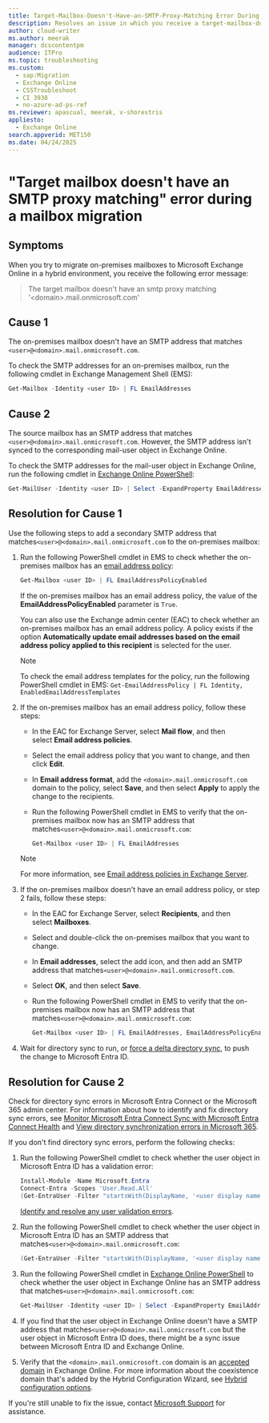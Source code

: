 ```yaml
---
title: Target-Mailbox-Doesn't-Have-an-SMTP-Proxy-Matching Error During a Mailbox Migration
description: Resolves an issue in which you receive a target-mailbox-doesn't-have-an-smtp-proxy-matching error when moving on-premises mailboxes to Exchange Online in a hybrid environment.
author: cloud-writer
ms.author: meerak
manager: dcscontentpm
audience: ITPro
ms.topic: troubleshooting
ms.custom:
  - sap:Migration
  - Exchange Online
  - CSSTroubleshoot
  - CI 3938
  - no-azure-ad-ps-ref
ms.reviewer: apascual, meerak, v-shorestris
appliesto:
  - Exchange Online
search.appverid: MET150
ms.date: 04/24/2025
---
```


# "Target mailbox doesn't have an SMTP proxy matching" error during a mailbox migration

## Symptoms

When you try to migrate on-premises mailboxes to Microsoft Exchange Online in a hybrid environment, you receive the following error message:

> The target mailbox doesn't have an smtp proxy matching '\<domain\>.mail.onmicrosoft.com'

## Cause 1

The on-premises mailbox doesn't have an SMTP address that matches `<user>@<domain>.mail.onmicrosoft.com`.

To check the SMTP addresses for an on-premises mailbox, run the following cmdlet in Exchange Management Shell (EMS):

```PowerShell
Get-Mailbox -Identity <user ID> | FL EmailAddresses
```

## Cause 2

The source mailbox has an SMTP address that matches `<user>@<domain>.mail.onmicrosoft.com`. However, the SMTP address isn't synced to the corresponding mail-user object in Exchange Online.

To check the SMTP addresses for the mail-user object in Exchange Online, run the following cmdlet in [Exchange Online PowerShell](/powershell/exchange/connect-to-exchange-online-powershell):

```PowerShell
Get-MailUser -Identity <user ID> | Select -ExpandProperty EmailAddresses
```

## Resolution for Cause 1

Use the following steps to add a secondary SMTP address that matches`<user>@<domain>.mail.onmicrosoft.com` to the on-premises mailbox:

1. Run the following PowerShell cmdlet in EMS to check whether the on-premises mailbox has an [email address policy](/exchange/email-addresses-and-address-books/email-address-policies/email-address-policies):

   ```PowerShell
   Get-Mailbox <user ID> | FL EmailAddressPolicyEnabled
   ```

   If the on-premises mailbox has an email address policy, the value of the **EmailAddressPolicyEnabled** parameter is `True`. 

   You can also use the Exchange admin center (EAC) to check whether an on-premises mailbox has an email address policy. A policy exists if the option **Automatically update email addresses based on the email address policy applied to this recipient** is selected for the user.

   > [!NOTE]
   > To check the email address templates for the policy, run the following PowerShell cmdlet in EMS:
   > `Get-EmailAddressPolicy | FL Identity, EnabledEmailAddressTemplates`

2. If the on-premises mailbox has an email address policy, follow these steps:

   - In the EAC for Exchange Server, select **Mail flow**, and then select **Email address policies**.
   - Select the email address policy that you want to change, and then click **Edit**.
   - In **Email address format**, add the `<domain>.mail.onmicrosoft.com` domain to the policy, select **Save**, and then select **Apply** to apply the change to the recipients.
   - Run the following PowerShell cmdlet in EMS to verify that the on-premises mailbox now has an SMTP address that matches`<user>@<domain>.mail.onmicrosoft.com`:

      ```PowerShell
      Get-Mailbox <user ID> | FL EmailAddresses
      ```

   > [!NOTE]
   > For more information, see [Email address policies in Exchange Server](/exchange/email-addresses-and-address-books/email-address-policies/email-address-policies).

3. If the on-premises mailbox doesn't have an email address policy, or step 2 fails, follow these steps:

   - In the EAC for Exchange Server, select **Recipients**, and then select **Mailboxes**.
   
   - Select and double-click the on-premises mailbox that you want to change.
   
   - In **Email addresses**, select the add icon, and then add an SMTP address that matches`<user>@<domain>.mail.onmicrosoft.com`.
   
   - Select **OK**, and then select **Save**.
   
   - Run the following PowerShell cmdlet in EMS to verify that the on-premises mailbox now has an SMTP address that matches`<user>@<domain>.mail.onmicrosoft.com`:

      ```PowerShell
      Get-Mailbox <user ID> | FL EmailAddresses, EmailAddressPolicyEnabled
      ```

4. Wait for directory sync to run, or [force a delta directory sync](/azure/active-directory/hybrid/how-to-connect-sync-feature-scheduler#start-the-scheduler), to push the change to Microsoft Entra ID.

## Resolution for Cause 2

Check for directory sync errors in Microsoft Entra Connect or the Microsoft 365 admin center. For information about how to identify and fix directory sync errors, see [Monitor Microsoft Entra Connect Sync with Microsoft Entra Connect Health](/entra/identity/hybrid/connect/how-to-connect-health-sync) and [View directory synchronization errors in Microsoft 365](/microsoft-365/enterprise/identify-directory-synchronization-errors).

If you don't find directory sync errors, perform the following checks:

1. Run the following PowerShell cmdlet to check whether the user object in Microsoft Entra ID has a validation error:

   ```PowerShell
   Install-Module -Name Microsoft.Entra 
   Connect-Entra -Scopes 'User.Read.All'
   (Get-EntraUser -Filter "startsWith(DisplayName, '<user display name>')").serviceProvisioningErrors.errorDetail
   ```

   [Identify and resolve any user validation errors](https://support.microsoft.com/help/2741233/you-see-validation-errors-for-users-in-the-office-365-portal-or-in-the).

2. Run the following PowerShell cmdlet to check whether the user object in Microsoft Entra ID has an SMTP address that matches`<user>@<domain>.mail.onmicrosoft.com`:

   ```PowerShell
   (Get-EntraUser -Filter "startsWith(DisplayName, '<user display name>')").ProxyAddresses
   ```

3. Run the following PowerShell cmdlet in [Exchange Online PowerShell](/powershell/exchange/connect-to-exchange-online-powershell) to check whether the user object in Exchange Online has an SMTP address that matches`<user>@<domain>.mail.onmicrosoft.com`:

   ```PowerShell
   Get-MailUser -Identity <user ID> | Select -ExpandProperty EmailAddresses
   ```

4. If you find that the user object in Exchange Online doesn't have a SMTP address that matches`<user>@<domain>.mail.onmicrosoft.com` but the user object in Microsoft Entra ID does, there might be a sync issue between Microsoft Entra ID and Exchange Online.

5. Verify that the `<domain>.mail.onmicrosoft.com` domain is an [accepted domain](/exchange/mail-flow-best-practices/manage-accepted-domains/manage-accepted-domains#view-accepted-domains) in Exchange Online. For more information about the coexistence domain that's added by the Hybrid Configuration Wizard, see [Hybrid configuration options](/exchange/hybrid-configuration-wizard#hybrid-configuration-options).

If you're still unable to fix the issue, contact [Microsoft Support](https://support.microsoft.com/contactus/) for assistance.
